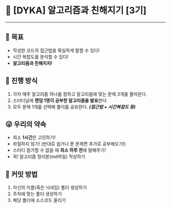 # 🎉 [DYKA] 알고리즘과 친해지기 [3기]
***
## 🎯 목표
- 작성한 코드의 접근법을 확실하게 말할 수 있다!
- 시간 복잡도를 분석할 수 있다!
- **알고리즘과 친해지자!**

## 🚴 진행 방식
1. 각자 매주 알고리즘 하나를 정하고 알고리즘에 맞는 문제 3개를 풀어온다.
3. 스터디날에 **랜덤 1명이 공부한 알고리즘을 발표**한다.
4. 모두 문제 1개를 선택해 풀이를 공유한다. ***(접근법 + 시간복잡도 등)***

## 😜 우리의 약속
- 최소 **1시간**은 고민하기! 
- 좌절하지 않기! (반대로 쉽거나 푼 문제면 추가로 공부해오기!)
- 스터디 참가할 수 없을 때 **최소 하루 전**에 말해주기!
- 꼭! 알고리즘 정리본(md파일) 작성하기

## 🎉 커밋 방법
1. 자신의 이름(혹은 닉네임) 폴더 생성하기
2. 주차에 맞는 폴더 생성하기
3. 해당 폴더에 소스코드 올리기
